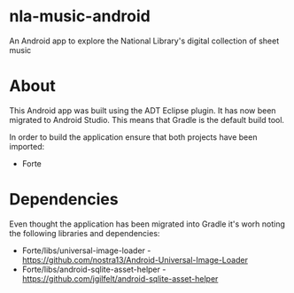 nla-music-android
=================

An Android app to explore the National Library's digital collection of sheet music

About
=====
This Android app was built using the ADT Eclipse plugin. It has now been migrated to Android Studio. This means that Gradle is the default build tool. 

In order to build the application ensure that both projects have been imported:

* Forte

Dependencies
============
Even thought the application has been migrated into Gradle it's worh noting the following libraries and dependencies:

* Forte/libs/universal-image-loader - https://github.com/nostra13/Android-Universal-Image-Loader
* Forte/libs/android-sqlite-asset-helper - https://github.com/jgilfelt/android-sqlite-asset-helper

